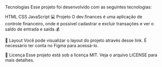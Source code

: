 Tecnologias
Esse projeto foi desenvolvido com as seguintes tecnologias:

HTML
CSS
JavaScript
💻 Projeto
O dev.finances é uma aplicação de controle financeiro, onde é possível cadastrar e excluir transações e ver o saldo de entrada e saída 💰

🔖 Layout
Você pode visualizar o layout do projeto através desse link. É necessário ter conta no Figma para acessá-lo.

📝 Licença
Esse projeto está sob a licença MIT. Veja o arquivo LICENSE para mais detalhes.